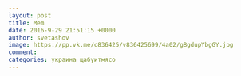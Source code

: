 ```yaml
--- 
layout: post 
title: Mem 
date: 2016-9-29 21:51:15 +0000 
author: svetashov 
image: https://pp.vk.me/c836425/v836425699/4a02/gBgdupYbgGY.jpg
comment: 
categories: украина щабуитмясо
---
```


